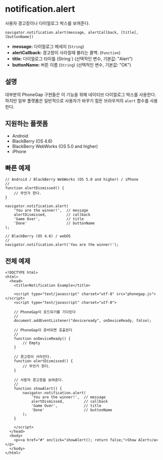 notification.alert
==================

사용자 경고창이나 다이얼로그 박스를 보여준다.

    navigator.notification.alert(message, alertCallback, [title], [buttonName])

- __message:__ 다이얼로그 메세지 (`String`)
- __alertCallback:__ 경고창이 사라질때 불리는 콜백. (`Function`)
- __title:__ 다이얼로그 타이틀 (String`) (선택적인 변수, 기본값: "Alert")
- __buttonName:__ 버튼 이름 (`String`) (선택적인 변수, 기본값: "OK")
    
설명
-----------

대부분의 PhoneGap 구현들은 이 기능을 위해 네이티브 다이얼로그 박스를 사용한다. 하지만 일부 플랫폼은 일반적으로 사용자가 바꾸기 힘든 브라우저의 `alert` 함수를 사용한다.

지원하는 플랫폼
-------------------

- Android
- BlackBerry (OS 4.6)
- BlackBerry WebWorks (OS 5.0 and higher)
- iPhone

빠른 예제
-------------

    // Android / BlackBerry WebWorks (OS 5.0 and higher) / iPhone
    //
    function alertDismissed() {
        // 무언가 한다.
    }

    navigator.notification.alert(
        'You are the winner!',  // message
        alertDismissed,         // callback
        'Game Over',            // title
        'Done'                  // buttonName
    );

    // BlackBerry (OS 4.6) / webOS
    //
    navigator.notification.alert('You are the winner!');
        
전체 예제
------------

    <!DOCTYPE html>
    <html>
      <head>
        <title>Notification Example</title>

        <script type="text/javascript" charset="utf-8" src="phonegap.js"></script>
        <script type="text/javascript" charset="utf-8">

        // PhoneGap이 로드되기를 기다린다
        //
        document.addEventListener("deviceready", onDeviceReady, false);

        // PhoneGap이 준비되면 호출된다
        //
        function onDeviceReady() {
            // Empty
        }
    
        // 경고창이 사라진다.
	    function alertDismissed() {
	        // 무언가 한다.
	    }

        // 사용자 경고창을 보여준다.
        //
        function showAlert() {
		    navigator.notification.alert(
		        'You are the winner!',  // message
		        alertDismissed,         // callback
		        'Game Over',            // title
		        'Done'                  // buttonName
		    );
        }
    
        </script>
      </head>
      <body>
        <p><a href="#" onclick="showAlert(); return false;">Show Alert</a></p>
      </body>
    </html>

